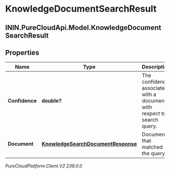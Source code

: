 # KnowledgeDocumentSearchResult

## ININ.PureCloudApi.Model.KnowledgeDocumentSearchResult

## Properties

|Name | Type | Description | Notes|
|------------ | ------------- | ------------- | -------------|
| **Confidence** | **double?** | The confidence associated with a document with respect to a search query. | [optional] |
| **Document** | [**KnowledgeSearchDocumentResponse**](KnowledgeSearchDocumentResponse) | Document that matched the query. | [optional] |



_PureCloudPlatform.Client.V2 239.0.0_

